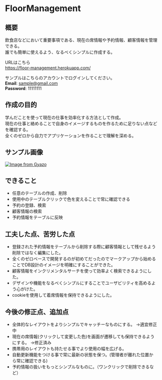 # FloorManagement

## 概要

飲食店などにおいて重要事項である、現在の席情報や予約情報、顧客情報を管理できる。   
誰でも簡単に使えるよう、なるべくシンプルに作成する。  

URLはこちら  
https://floor-management.herokuapp.com/  

サンプルはこちらのアカウントでログインしてください。   
__Email__: sample@gmail.com  
__Password__: 11111111

## 作成の目的

学んだことを使って現在の仕事を効率化する方法として作成。  
現在の仕事と絡めることで自身のイメージするものを作るために足りない点などを確認する。  
全くのゼロから自力でアプリケーションを作ることで理解を深める。  

## サンプル画像

[![Image from Gyazo](https://i.gyazo.com/6ee393ce3398e36dd22eb5f2f1dfae89.png)](https://gyazo.com/6ee393ce3398e36dd22eb5f2f1dfae89)
## できること

- 任意のテーブルの作成、削除
- 使用中のテーブルクリックで色を変えることで常に確認できる
- 予約の登録、検索
- 顧客情報の検索
- 予約情報をテーブルに反映

## 工夫した点、苦労した点

- 登録された予約情報をテーブルから削除する際に顧客情報として残せるよう削除ではなく編集にした。
- 全くのゼロベースで開発するのが初めてだったのでマークアップから始めることでDB設計のイメージを明確にすることができた。
- 顧客情報をインクリメンタルサーチを使って効率よく検索できるようにした。
- デザインや機能をなるべくシンプルにすることでユーザビリティを高めるよう心がけた。
- cookieを使用して着席情報を保持できるようにした。

## 今後の修正点、追加点

- 全体的なレイアウトをよりシンプルでキャッチーなものにする。
  →適宜修正中
- 現在の席情報(クリックして変更した色)を画面が遷移しても保持できるようにする。
  →修正済み
- 携帯用のレイアウトも持たせる事でより使用の幅を広げる。
- 自動更新機能をつける事で常に最新の状態を保つ。(管理者が離れた位置から常に確認できる)
- 予約情報の扱いをもっとシンプルなものに。（ワンクリックで削除できるなど）